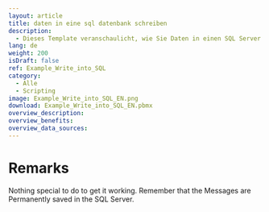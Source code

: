 ```yaml
---
layout: article
title: daten in eine sql datenbank schreiben
description: 
  - Dieses Template veranschaulicht, wie Sie Daten in einen SQL Server von Ihrem Peakboard Box aus schreiben können.
lang: de
weight: 200
isDraft: false
ref: Example_Write_into_SQL
category:
  - Alle
  - Scripting
image: Example_Write_into_SQL_EN.png
download: Example_Write_into_SQL_EN.pbmx
overview_description:
overview_benefits:
overview_data_sources: 
---
```

# Remarks
Nothing special to do to get it working. Remember that the Messages are Permanently saved in the SQL Server.

